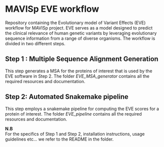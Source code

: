 # MAVISp EVE workflow

Repository containing the Evolutionary model of Variant Effects (EVE) 
workflow for MAVISp project.
EVE serves as a model designed to predict the clinical relevance of 
human genetic variants by leveraging evolutionary sequence information 
from a range of diverse organisms.
The workflow is divided in two different steps.

## Step 1 : Multiple Sequence Alignment Generation 
This step generates a MSA for the proteins of interest that is used by the EVE software in Step 2.
The folder *EVE_MSA_generator* contains all the required resources and documentation. 


## Step 2: Automated Snakemake pipeline
This step employs a snakemake pipeline for computing the EVE scores for a protein of interest. 
The folder *EVE_pipeline* contains all the required resources and documentation.

**N.B** <br>
For the specifics of Step 1 and Step 2, installation instructions, usage guidelines etc... we refer to 
the README in the folder.